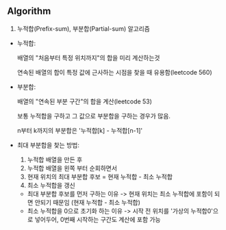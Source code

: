## Algorithm

1. 누적합(Prefix-sum), 부분합(Partial-sum) 알고리즘

* 누적합:

    배열의 "처음부터 특정 위치까지"의 합을 미리 계산하는것
    
    연속된 배열의 합이 특정 값에 근사하는 시점을 찾을 때 유용함(leetcode 560)

* 부분합:

    배열의 "연속된 부분 구간"의 합을 계산(leetcode 53)

    보통 누적합을 구하고 그 값으로 부분합을 구하는 경우가 많음.

    n부터 k까지의 부분합은 '누적합[k] - 누적합[n-1]'
    
* 최대 부분합을 찾는 방법:

    1. 누적합 배열을 만든 후
    2. 누적합 배열을 왼쪽 부터 순회하면서
    3. 현재 위치의 최대 부분합 후보 = 현재 누적합 - 최소 누적합
    4. 최소 누적합을 갱신
    
    
    * 최대 부분합 후보를 먼저 구하는 이유 -> 현재 위치는 최소 누적합에 포함이 되면 안되기 때문임 (현재 누적합 - 최소 누적합)
    * 최소 누적합을 0으로 초기화 하는 이유 -> 시작 전 위치를 '가상의 누적합0'으로 넣어두어, 0번째 시작하는 구간도 계산에 포함 가능
    
     
    
